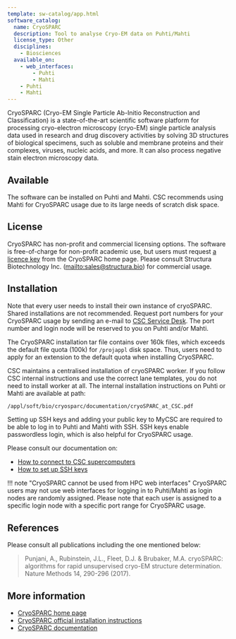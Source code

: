 ```yaml
---
template: sw-catalog/app.html
software_catalog:
  name: CryoSPARC
  description: Tool to analyse Cryo-EM data on Puhti/Mahti
  license_type: Other
  disciplines:
    - Biosciences
  available_on:
    - web_interfaces:
        - Puhti
        - Mahti
    - Puhti
    - Mahti
---
```


CryoSPARC (Cryo-EM Single Particle Ab-Initio Reconstruction and Classification)
is a state-of-the-art scientific software platform for processing cryo-electron
microscopy (cryo-EM) single particle analysis data used in research and drug
discovery activities by solving 3D structures of biological specimens, such as
soluble and membrane proteins and their complexes, viruses, nucleic acids, and
more. It can also process negative stain electron microscopy data.

## Available

The software can be installed on Puhti and Mahti. CSC recommends using Mahti
for CryoSPARC usage due to its large needs of scratch disk space.

## License

CryoSPARC has non-profit and commercial licensing options. The software is
free-of-charge for non-profit academic use, but users must request
[a licence key](https://cryosparc.com/download/) from the CryoSPARC home page.
Please consult Structura Biotechnology Inc. (<mailto:sales@structura.bio>) for
commercial usage.

## Installation

Note that every user needs to install their own instance of cryoSPARC. Shared
installations are not recommended. Request port numbers for your CryoSPARC
usage by sending an e-mail to [CSC Service Desk](../support/contact.md). The
port number and login node will be reserved to you on Puhti and/or Mahti.

The CryoSPARC installation tar file contains over 160k files, which exceeds the
default file quota (100k) for `/projappl` disk space. Thus, users need to apply
for an extension to the default quota when installing CryoSPARC.

CSC maintains a centralised installation of cryoSPARC worker. If you follow CSC
internal instructions and use the correct lane templates, you do not need to
install worker at all. The internal installation instructions on Puhti or Mahti
are available at path:

```bash
/appl/soft/bio/cryosparc/documentation/cryoSPARC_at_CSC.pdf
```

Setting up SSH keys and adding your public key to MyCSC are required to be able
to log in to Puhti and Mahti with SSH. SSH keys enable passwordless login,
which is also helpful for CryoSPARC usage.

Please consult our documentation on:

- [How to connect to CSC supercomputers](../computing/connecting/index.md)
- [How to set up SSH keys](../computing/connecting/ssh-keys.md)

!!! note "CryoSPARC cannot be used from HPC web interfaces"
    CryoSPARC users may not use web interfaces for logging in to Puhti/Mahti as
    login nodes are randomly assigned. Please note that each user is assigned
    to a specific login node with a specific port range for CryoSPARC usage.

## References

Please consult all publications including the one mentioned below:

> Punjani, A., Rubinstein, J.L., Fleet, D.J. & Brubaker, M.A. cryoSPARC:
algorithms for rapid unsupervised cryo-EM structure determination. Nature
Methods 14, 290-296 (2017).

## More information

- [CryoSPARC home page](https://cryosparc.com/)
- [CryoSPARC official installation instructions](https://guide.cryosparc.com/setup-configuration-and-management/how-to-download-install-and-configure)
- [CryoSPARC documentation](https://guide.cryosparc.com/)  
